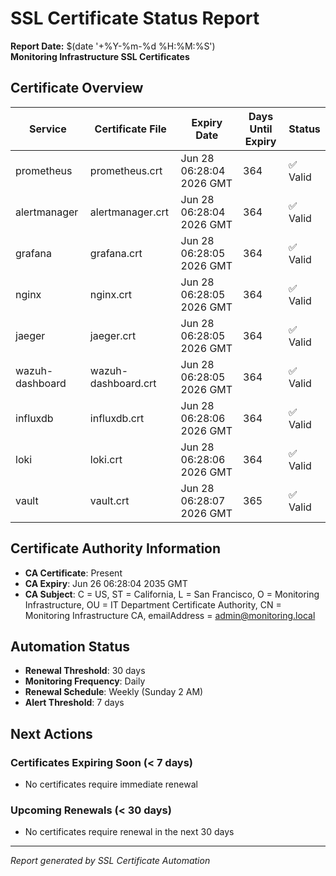 # SSL Certificate Status Report

**Report Date:** $(date '+%Y-%m-%d %H:%M:%S')  
**Monitoring Infrastructure SSL Certificates**

## Certificate Overview

| Service | Certificate File | Expiry Date | Days Until Expiry | Status |
|---------|------------------|-------------|-------------------|---------|
| prometheus | prometheus.crt | Jun 28 06:28:04 2026 GMT | 364 | ✅ Valid |
| alertmanager | alertmanager.crt | Jun 28 06:28:04 2026 GMT | 364 | ✅ Valid |
| grafana | grafana.crt | Jun 28 06:28:05 2026 GMT | 364 | ✅ Valid |
| nginx | nginx.crt | Jun 28 06:28:05 2026 GMT | 364 | ✅ Valid |
| jaeger | jaeger.crt | Jun 28 06:28:05 2026 GMT | 364 | ✅ Valid |
| wazuh-dashboard | wazuh-dashboard.crt | Jun 28 06:28:05 2026 GMT | 364 | ✅ Valid |
| influxdb | influxdb.crt | Jun 28 06:28:06 2026 GMT | 364 | ✅ Valid |
| loki | loki.crt | Jun 28 06:28:06 2026 GMT | 364 | ✅ Valid |
| vault | vault.crt | Jun 28 06:28:07 2026 GMT | 365 | ✅ Valid |

## Certificate Authority Information

- **CA Certificate**: Present
- **CA Expiry**: Jun 26 06:28:04 2035 GMT
- **CA Subject**: C = US, ST = California, L = San Francisco, O = Monitoring Infrastructure, OU = IT Department Certificate Authority, CN = Monitoring Infrastructure CA, emailAddress = admin@monitoring.local

## Automation Status

- **Renewal Threshold**: 30 days
- **Monitoring Frequency**: Daily
- **Renewal Schedule**: Weekly (Sunday 2 AM)
- **Alert Threshold**: 7 days

## Next Actions

### Certificates Expiring Soon (< 7 days)
- No certificates require immediate renewal

### Upcoming Renewals (< 30 days)
- No certificates require renewal in the next 30 days

---
*Report generated by SSL Certificate Automation*
